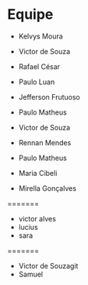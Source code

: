 # Equipe

- Kelvys Moura
- Victor de Souza
- Rafael César
- Paulo Luan
- Jefferson Frutuoso
- Paulo Matheus 
- Victor de Souza
- Rennan Mendes
- Paulo Matheus
- Maria Cibeli

- Mirella Gonçalves


=======
- victor alves
- lucius
- sara

=======
- Victor de Souzagit 
- Samuel

